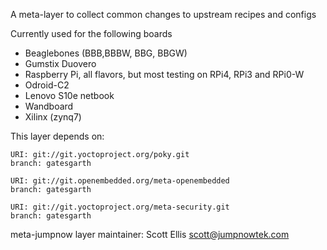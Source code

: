 A meta-layer to collect common changes to upstream recipes and configs

Currently used for the following boards

* Beaglebones (BBB,BBBW, BBG, BBGW)
* Gumstix Duovero
* Raspberry Pi, all flavors, but most testing on RPi4, RPi3 and RPi0-W 
* Odroid-C2 
* Lenovo S10e netbook
* Wandboard
* Xilinx (zynq7)


This layer depends on:

    URI: git://git.yoctoproject.org/poky.git
    branch: gatesgarth 

    URI: git://git.openembedded.org/meta-openembedded
    branch: gatesgarth 

    URI: git://git.yoctoproject.org/meta-security.git
    branch: gatesgarth 


meta-jumpnow layer maintainer: Scott Ellis <scott@jumpnowtek.com>
